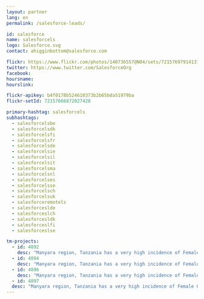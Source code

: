 ```yaml
---
layout: partner
lang: en
permalink: /salesforce-leads/

id: salesforce
name: salesforcels
logo: Salesforce.svg
contact: ahigginbottom@salesforce.com

flickr: https://www.flickr.com/photos/140736557@N04/sets/72157697914137314/
twitter: https://www.twitter.com/SalesforceOrg
facebook:
hoursname:
hourslink:

flickr-apikey: b4f0178b524610373b2b65bda51979ba
flickr-setId: 72157666872027428

primary-hashtag: salesforcels
subhashtags:
  - salesforcelsbe
  - salesforcelsdk
  - salesforcelsfi
  - salesforcelsfr
  - salesforcelsde
  - salesforcelsie
  - salesforcelsil
  - salesforcelsit
  - salesforcelsma
  - salesforcelsnl
  - salesforcelses
  - salesforcelsse
  - salesforcelsch
  - salesforcelsuk
  - salesforceremotels
  - salesforceslde
  - salesforceslch
  - salesforcesldk
  - salesforceslfi
  - salesforceslse

tm-projects:
  - id: 4892
    desc: "Manyara region, Tanzania has a very high incidence of Female Genital Mutilation, extreme poverty, early marriage and Gender Based Violence. NGOs on the ground need better maps to facilitate their outreach work and protect girls at risk of FGM. The Missing Maps project aims to map the most vulnerable places in the world (affected by humanitarian crises: disease epidemics, conflict, natural disasters, poverty, environmental crises). Building on HOT's disaster preparedness projects, the Missing Maps tasks facilitate pre-emptive mapping of priority countries to better facilitate disaster response, medical activities and resource allocation when crises occur. Thank you very much for mapping #missingmaps #salesforce #salesforceleads !"
  - id: 4894
    desc: "Manyara region, Tanzania has a very high incidence of Female Genital Mutilation, extreme poverty, early marriage and Gender Based Violence. NGOs on the ground need better maps to facilitate their outreach work and protect girls at risk of FGM. The Missing Maps project aims to map the most vulnerable places in the world (affected by humanitarian crises: disease epidemics, conflict, natural disasters, poverty, environmental crises). Building on HOT's disaster preparedness projects, the Missing Maps tasks facilitate pre-emptive mapping of priority countries to better facilitate disaster response, medical activities and resource allocation when crises occur. Thank you very much for mapping #missingmaps #salesforce #salesforceleads !"
  - id: 4896
    desc: "Manyara region, Tanzania has a very high incidence of Female Genital Mutilation, extreme poverty, early marriage and Gender Based Violence. NGOs on the ground need better maps  to facilitate their outreach work and protect girls at risk of FGM. The Missing Maps project aims to map the most vulnerable places in the world (affected by humanitarian crises: disease epidemics, conflict, natural disasters, poverty, environmental crises). Building on HOT's disaster preparedness projects, the Missing Maps tasks facilitate pre-emptive mapping of priority countries to better facilitate disaster response, medical activities and resource allocation when crises occur. Thank you very much for mapping  #missingmaps #salesforce #salesforceleads !"
  - id: 4897
  desc: "Manyara region, Tanzania has a very high incidence of Female Genital Mutilation, extreme poverty, early marriage and Gender Based Violence. NGOs on the ground need better maps  to facilitate their outreach work and protect girls at risk of FGM. The Missing Maps project aims to map the most vulnerable places in the world (affected by humanitarian crises: disease epidemics, conflict, natural disasters, poverty, environmental crises). Building on HOT's disaster preparedness projects, the Missing Maps tasks facilitate pre-emptive mapping of priority countries to better facilitate disaster response, medical activities and resource allocation when crises occur. Thank you very much for mapping  #missingmaps #salesforce #salesforceleads !"
---
```

